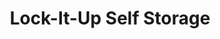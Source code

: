 ---
title: "Lock-It-Up Self Storage"
url: /oregon/lock-it-up-self-storage-dustin-road/
shop: Mieten
---